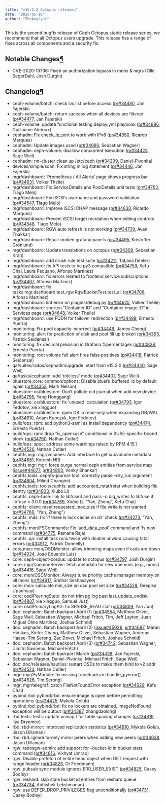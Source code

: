 ```yaml
---
title: "v15.2.2 Octopus released"
date: "2020-05-18"
author: "TheAnalyst"
---
```


This is the second bugfix release of Ceph Octopus stable release series, we recommend that all Octopus users upgrade. This release has a range of fixes across all components and a security fix.

## Notable Changes[¶](#notable-changes "Permalink to this headline")

- CVE-2020-10736: Fixed an authorization bypass in mons & mgrs (Olle SegerDahl, Josh Durgin)

## Changelog[¶](#changelog "Permalink to this headline")

- ceph-volume/batch: check lvs list before access ([pr#34480](https://github.com/ceph/ceph/pull/34480), Jan Fajerski)
- ceph-volume/batch: return success when all devices are filtered ([pr#34477](https://github.com/ceph/ceph/pull/34477), Jan Fajerski)
- ceph-volume: update functional testing deploy.yml playbook ([pr#34886](https://github.com/ceph/ceph/pull/34886), Guillaume Abrioux)
- cephadm: Fix check\_ip\_port to work with IPv6 ([pr#34350](https://github.com/ceph/ceph/pull/34350), Ricardo Marques)
- cephadm: Update images used ([pr#34686](https://github.com/ceph/ceph/pull/34686), Sebastian Wagner)
- cephadm: ceph-volume: disallow concurrent execution ([pr#34423](https://github.com/ceph/ceph/pull/34423), Sage Weil)
- cephadm: rm-cluster clean up /etc/ceph ([pr#34299](https://github.com/ceph/ceph/pull/34299), Daniel-Pivonka)
- devices/simple/scan: Fix string in log statement ([pr#34446](https://github.com/ceph/ceph/pull/34446), Jan Fajerski)
- mgr/dashboard: ‘Prometheus / All Alerts’ page shows progress bar ([pr#34631](https://github.com/ceph/ceph/pull/34631), Volker Theile)
- mgr/dashboard: Fix ServiceDetails and PoolDetails unit tests ([pr#34760](https://github.com/ceph/ceph/pull/34760), Tiago Melo)
- mgr/dashboard: Fix iSCSI’s username and password validation ([pr#34547](https://github.com/ceph/ceph/pull/34547), Tiago Melo)
- mgr/dashboard: Improve iSCSI CHAP message ([pr#34630](https://github.com/ceph/ceph/pull/34630), Ricardo Marques)
- mgr/dashboard: Prevent iSCSI target recreation when editing controls ([pr#34548](https://github.com/ceph/ceph/pull/34548), Tiago Melo)
- mgr/dashboard: RGW auto refresh is not working ([pr#34739](https://github.com/ceph/ceph/pull/34739), Avan Thakkar)
- mgr/dashboard: Repair broken grafana panels ([pr#34495](https://github.com/ceph/ceph/pull/34495), Kristoffer Grönlund)
- mgr/dashboard: Update translations on octopus ([pr#34309](https://github.com/ceph/ceph/pull/34309), Sebastian Krah)
- mgr/dashboard: add crush rule test suite ([pr#34211](https://github.com/ceph/ceph/pull/34211), Tatjana Dehler)
- mgr/dashboard: fix API tests to be py3 compatible ([pr#34759](https://github.com/ceph/ceph/pull/34759), Kefu Chai, Laura Paduano, Alfonso Martínez)
- mgr/dashboard: fix errors related to frontend service subscriptions ([pr#34467](https://github.com/ceph/ceph/pull/34467), Alfonso Martínez)
- mgr/dashboard: fix tasks.mgr.dashboard.test\_rgw.RgwBucketTest.test\_all ([pr#34708](https://github.com/ceph/ceph/pull/34708), Alfonso Martínez)
- mgr/dashboard: lint error on plugins/debug.py ([pr#34625](https://github.com/ceph/ceph/pull/34625), Volker Theile)
- mgr/dashboard: shorten “Container ID” and “Container image ID” in Services page ([pr#34648](https://github.com/ceph/ceph/pull/34648), Volker Theile)
- mgr/dashboard: use FQDN for failover redirection ([pr#34498](https://github.com/ceph/ceph/pull/34498), Ernesto Puerta)
- monitoring: Fix pool capacity incorrect ([pr#34449](https://github.com/ceph/ceph/pull/34449), James Cheng)
- monitoring: alert for prediction of disk and pool fill up broken ([pr#34395](https://github.com/ceph/ceph/pull/34395), Patrick Seidensal)
- monitoring: fix decimal precision in Grafana %percentages ([pr#34828](https://github.com/ceph/ceph/pull/34828), Ernesto Puerta)
- monitoring: root volume full alert fires false positives ([pr#34418](https://github.com/ceph/ceph/pull/34418), Patrick Seidensal)
- qa/suites/rados/cephadm/upgrade: start from v15.2.0 ([pr#34440](https://github.com/ceph/ceph/pull/34440), Sage Weil)
- qa/tasks/cephadm: add ‘roleless’ mode ([pr#34407](https://github.com/ceph/ceph/pull/34407), Sage Weil)
- bluestore,core: common/options: Disable bluefs\_buffered\_io by default again ([pr#34353](https://github.com/ceph/ceph/pull/34353), Mark Nelson)
- bluestore: os/bluestore: Don’t pollute old journal when add new device ([pr#34795](https://github.com/ceph/ceph/pull/34795), Yang Honggang)
- bluestore: os/bluestore: fix ‘unused’ calculation ([pr#34793](https://github.com/ceph/ceph/pull/34793), Igor Fedotov, xie xingguo)
- bluestore: os/bluestore: open DB in read-only when expanding DB/WAL ([pr#34610](https://github.com/ceph/ceph/pull/34610), Adam Kupczyk, Igor Fedotov)
- build/ops: rpm: add python3-saml as install dependency ([pr#34474](https://github.com/ceph/ceph/pull/34474), Ernesto Puerta)
- build/ops: rpm: drop “is\_opensuse” conditional in SUSE-specific bcond block ([pr#34790](https://github.com/ceph/ceph/pull/34790), Nathan Cutler)
- build/ops: spec: address some warnings raised by RPM 4.15.1 ([pr#34526](https://github.com/ceph/ceph/pull/34526), Nathan Cutler)
- cephfs,mgr: mgr/volumes: Add interface to get subvolume metadata ([pr#34681](https://github.com/ceph/ceph/pull/34681), Kotresh HR)
- cephfs,mgr: mgr: force purge normal ceph entities from service map ([issue#44677](http://tracker.ceph.com/issues/44677), [pr#34800](https://github.com/ceph/ceph/pull/34800), Venky Shankar)
- cephfs,tools: cephfs-journal-tool: correctly parse –dry\_run argument ([pr#34804](https://github.com/ceph/ceph/pull/34804), Milind Changire)
- cephfs,tools: tools/cephfs: add accounted\_rstat/rstat when building file dentry ([pr#34803](https://github.com/ceph/ceph/pull/34803), Xiubo Li)
- cephfs: ceph-fuse: link to libfuse3 and pass \-o big\_writes to libfuse if libfuse < 3.0.0 ([pr#34769](https://github.com/ceph/ceph/pull/34769), Xiubo Li, “Yan, Zheng”, Kefu Chai)
- cephfs: client: reset requested\_max\_size if file write is not wanted ([pr#34766](https://github.com/ceph/ceph/pull/34766), “Yan, Zheng”)
- cephfs: mds: fix ‘if there is lock cache on dir’ check ([pr#34273](https://github.com/ceph/ceph/pull/34273), “Yan, Zheng”)
- cephfs: mon/FSCommands: Fix ‘add\_data\_pool’ command and ‘fs new’ command ([pr#34775](https://github.com/ceph/ceph/pull/34775), Ramana Raja)
- cephfs: qa: install task runs twice with double unwind causing fatal errors ([pr#34912](https://github.com/ceph/ceph/pull/34912), Patrick Donnelly)
- core,mon: mon/OSDMonitor: allow trimming maps even if osds are down ([pr#34924](https://github.com/ceph/ceph/pull/34924), Joao Eduardo Luis)
- core: ceph-object-corpus: update to octopus ([pr#34797](https://github.com/ceph/ceph/pull/34797), Josh Durgin)
- core: mgr/DaemonServer: fetch metadata for new daemons (e.g., mons) ([pr#34416](https://github.com/ceph/ceph/pull/34416), Sage Weil)
- core: mon/OSDMonitor: Always tune priority cache manager memory on all mons ([pr#34917](https://github.com/ceph/ceph/pull/34917), Sridhar Seshasayee)
- core: mon: calculate min\_size on osd pool set size ([pr#34528](https://github.com/ceph/ceph/pull/34528), Deepika Upadhyay)
- core: osd/PeeringState: do not trim pg log past last\_update\_ondisk ([pr#34807](https://github.com/ceph/ceph/pull/34807), xie xingguo, Samuel Just)
- core: osd/PrimaryLogPG: fix SPARSE\_READ stat ([pr#34809](https://github.com/ceph/ceph/pull/34809), Yan Jun)
- doc: cephadm: Batch backport April (1) ([pr#34554](https://github.com/ceph/ceph/pull/34554), Matthew Oliver, Sage Weil, Sebastian Wagner, Michael Fritch, Tim, Jeff Layton, Juan Miguel Olmo Martínez, Joshua Schmid)
- doc: cephadm: Batch backport April (2) ([issue#45029](http://tracker.ceph.com/issues/45029), [pr#34687](https://github.com/ceph/ceph/pull/34687), Maran Hidskes, Kiefer Chang, Matthew Oliver, Sebastian Wagner, Andreas Haase, Tim Serong, Zac Dover, Michael Fritch, Joshua Schmid)
- doc: cephadm: Batch backport April (3) ([pr#34742](https://github.com/ceph/ceph/pull/34742), Sebastian Wagner, Dimitri Savineau, Michael Fritch)
- doc: cephadm: batch backport March ([pr#34438](https://github.com/ceph/ceph/pull/34438), Jan Fajerski, Sebastian Wagner, Daniel-Pivonka, Michael Fritch, Sage Weil)
- doc: doc/releases/nautilus: restart OSDs to make them bind to v2 addr ([pr#34523](https://github.com/ceph/ceph/pull/34523), Nathan Cutler)
- mgr: mgr/PyModule: fix missing tracebacks in handle\_pyerror() ([pr#34626](https://github.com/ceph/ceph/pull/34626), Tim Serong)
- mgr: mgr/telegraf: catch FileNotFoundError exception ([pr#34629](https://github.com/ceph/ceph/pull/34629), Kefu Chai)
- pybind,rbd: pybind/rbd: ensure image is open before permitting operations ([pr#34425](https://github.com/ceph/ceph/pull/34425), Mykola Golub)
- pybind,rbd: pybind/rbd: fix no lockers are obtained, ImageNotFound exception will be output ([pr#34387](https://github.com/ceph/ceph/pull/34387), zhangdaolong)
- rbd,tests: tests: update unmap.t for table spacing changes ([pr#34819](https://github.com/ceph/ceph/pull/34819), Ilya Dryomov)
- rbd: rbd-mirror: improved replication statistics ([pr#34810](https://github.com/ceph/ceph/pull/34810), Mykola Golub, Jason Dillaman)
- rbd: rbd: ignore tx-only mirror peers when adding new peers ([pr#34638](https://github.com/ceph/ceph/pull/34638), Jason Dillaman)
- rgw: radosgw-admin: add support for –bucket-id in bucket stats command ([pr#34816](https://github.com/ceph/ceph/pull/34816), Vikhyat Umrao)
- rgw: Disable prefetch of entire head object when GET request with range header ([pr#34826](https://github.com/ceph/ceph/pull/34826), Or Friedmann)
- rgw: pubsub sync module ignores ERR\_USER\_EXIST ([pr#34825](https://github.com/ceph/ceph/pull/34825), Casey Bodley)
- rgw: reshard: skip stale bucket id entries from reshard queue ([pr#34734](https://github.com/ceph/ceph/pull/34734), Abhishek Lekshmanan)
- rgw: use DEFER\_DROP\_PRIVILEGES flag unconditionally ([pr#34731](https://github.com/ceph/ceph/pull/34731), Casey Bodley)
